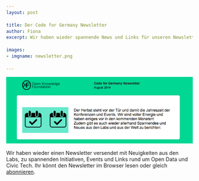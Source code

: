 ```yaml
---
layout: post

title: Der Code for Germany Newsletter
author: Fiona
excerpt: Wir haben wieder spannende News und Links für unseren Newsletter gesammelt.

images:
- imgname: newsletter.png

---
```

![newsletter](/assets/blog/newsletter.png)

Wir haben wieder einen Newsletter versendet mit Neuigkeiten aus den Labs, zu spannenden Initiativen, Events und Links rund um Open Data und Civic Tech. Ihr könnt den Newsletter im Browser lesen oder gleich [abonnieren][]. 

[abonnieren]: http://okfn.us5.list-manage.com/subscribe?u=929f1e07936386d34833e20d1&id=bb63fcab72

